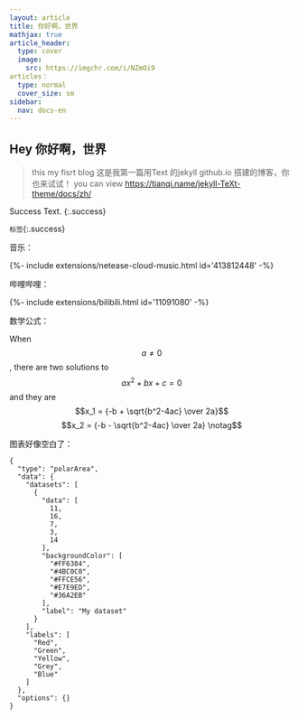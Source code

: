 ```yaml
---
layout: article
title: 你好啊，世界
mathjax: true
article_header:
  type: cover
  image:
    src: https://imgchr.com/i/NZmOi9
articles：
  type: normal
  cover_size: sm
sidebar:
  nav: docs-en
---
```

## Hey 你好啊，世界
> this my fisrt blog
这是我第一篇用Text 的jekyll github.io 搭建的博客，你也来试试！
you can view https://tianqi.name/jekyll-TeXt-theme/docs/zh/

Success Text.
{:.success}

`标签`{:.success}

音乐：

<div>{%- include extensions/netease-cloud-music.html id='413812448' -%}</div>

哔哩哔哩：

<div>{%- include extensions/bilibili.html id='11091080' -%}</div>

数学公式：

When $$a \ne 0$$, there are two solutions to $$ax^2 + bx + c = 0$$ and they are
$$x_1 = {-b + \sqrt{b^2-4ac} \over 2a}$$
$$x_2 = {-b - \sqrt{b^2-4ac} \over 2a} \notag$$


图表好像空白了：
```chart
{
  "type": "polarArea",
  "data": {
    "datasets": [
      {
        "data": [
          11,
          16,
          7,
          3,
          14
        ],
        "backgroundColor": [
          "#FF6384",
          "#4BC0C0",
          "#FFCE56",
          "#E7E9ED",
          "#36A2EB"
        ],
        "label": "My dataset"
      }
    ],
    "labels": [
      "Red",
      "Green",
      "Yellow",
      "Grey",
      "Blue"
    ]
  },
  "options": {}
}
```
